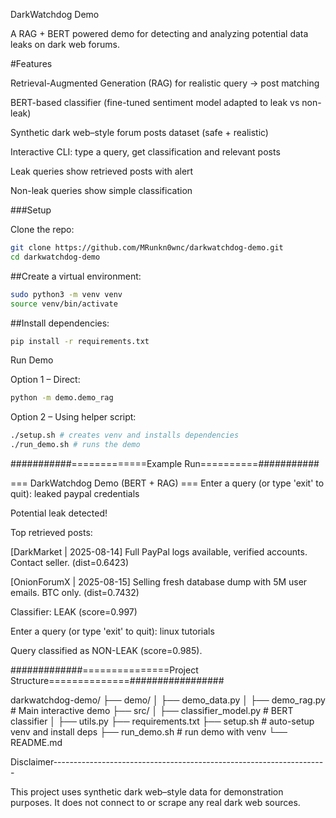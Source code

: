 DarkWatchdog Demo

A RAG + BERT powered demo for detecting and analyzing potential data leaks on dark web forums.

#Features

Retrieval-Augmented Generation (RAG) for realistic query → post matching

BERT-based classifier (fine-tuned sentiment model adapted to leak vs non-leak)

Synthetic dark web–style forum posts dataset (safe + realistic)

Interactive CLI: type a query, get classification and relevant posts

Leak queries show retrieved posts with alert

Non-leak queries show simple classification

###Setup

Clone the repo:
```bash
git clone https://github.com/MRunkn0wnc/darkwatchdog-demo.git
cd darkwatchdog-demo
```

##Create a virtual environment:
```bash
sudo python3 -m venv venv
source venv/bin/activate
```
##Install dependencies:
```bash
pip install -r requirements.txt
```
Run Demo

Option 1 – Direct:
```bash
python -m demo.demo_rag
```
Option 2 – Using helper script:
```bash
./setup.sh # creates venv and installs dependencies
./run_demo.sh # runs the demo
```
###########=============Example Run==========###########

=== DarkWatchdog Demo (BERT + RAG) ===
Enter a query (or type 'exit' to quit): leaked paypal credentials

Potential leak detected!

Top retrieved posts:

[DarkMarket | 2025-08-14] Full PayPal logs available, verified accounts. Contact seller. (dist=0.6423)

[OnionForumX | 2025-08-15] Selling fresh database dump with 5M user emails. BTC only. (dist=0.7432)

Classifier: LEAK (score=0.997)

Enter a query (or type 'exit' to quit): linux tutorials

Query classified as NON-LEAK (score=0.985).

#############===============Project Structure==============#################

darkwatchdog-demo/
├── demo/
│ ├── demo_data.py
│ ├── demo_rag.py # Main interactive demo
├── src/
│ ├── classifier_model.py # BERT classifier
│ ├── utils.py
├── requirements.txt
├── setup.sh # auto-setup venv and install deps
├── run_demo.sh # run demo with venv
└── README.md

Disclaimer--------------------------------------------------------------------

This project uses synthetic dark web–style data for demonstration purposes.
It does not connect to or scrape any real dark web sources.
